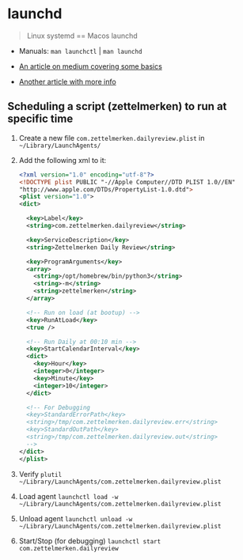 # launchd

> Linux systemd == Macos launchd

- Manuals: `man launchctl` | `man launchd`

- [An article on medium covering some basics](https://medium.com/swlh/how-to-use-launchd-to-run-services-in-macos-b972ed1e352)

- [Another article with more info](https://www.maketecheasier.com/use-launchd-run-scripts-on-schedule-macos/)

## Scheduling a script (zettelmerken) to run at specific time

1. Create a new file `com.zettelmerken.dailyreview.plist` in `~/Library/LaunchAgents/`

1. Add the following xml to it:

   ```xml
   <?xml version="1.0" encoding="utf-8"?>
   <!DOCTYPE plist PUBLIC "-//Apple Computer//DTD PLIST 1.0//EN"
   "http://www.apple.com/DTDs/PropertyList-1.0.dtd">
   <plist version="1.0">
   <dict>

     <key>Label</key>
     <string>com.zettelmerken.dailyreview</string>

     <key>ServiceDescription</key>
     <string>Zettelmerken Daily Review</string>

     <key>ProgramArguments</key>
     <array>
       <string>/opt/homebrew/bin/python3</string>
       <string>-m</string>
       <string>zettelmerken</string>
     </array>

     <!-- Run on load (at bootup) -->
     <key>RunAtLoad</key>
     <true />

     <!-- Run Daily at 00:10 min -->
     <key>StartCalendarInterval</key>
     <dict>
       <key>Hour</key>
       <integer>0</integer>
       <key>Minute</key>
       <integer>10</integer>
     </dict>

     <!-- For Debugging
     <key>StandardErrorPath</key>
     <string>/tmp/com.zettelmerken.dailyreview.err</string>
     <key>StandardOutPath</key>
     <string>/tmp/com.zettelmerken.dailyreview.out</string>
     -->
   </dict>
   </plist>
   ```

1. Verify `plutil ~/Library/LaunchAgents/com.zettelmerken.dailyreview.plist`

1. Load agent `launchctl load -w ~/Library/LaunchAgents/com.zettelmerken.dailyreview.plist`

1. Unload agent `launchctl unload -w ~/Library/LaunchAgents/com.zettelmerken.dailyreview.plist`

1. Start/Stop (for debugging) `launchctl start com.zettelmerken.dailyreview`
